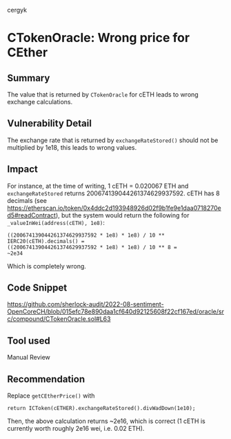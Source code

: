 cergyk
# CTokenOracle: Wrong price for CEther

## Summary
The value that is returned by `CTokenOracle` for cETH leads to wrong exchange calculations.

## Vulnerability Detail
The exchange rate that is returned by `exchangeRateStored()` should not be multiplied by 1e18, this leads to wrong values.

## Impact

For instance, at the time of writing, 1 cETH = 0.020067 ETH and `exchangeRateStored` returns 200674139044261374629937592. cETH has 8 decimals (see https://etherscan.io/token/0x4ddc2d193948926d02f9b1fe9e1daa0718270ed5#readContract), but the system would return the following for `_valueInWei(address(cETH), 1e8)`:
```
((200674139044261374629937592 * 1e8) * 1e8) / 10 ** IERC20(cETH).decimals() =
((200674139044261374629937592 * 1e8) * 1e8) / 10 ** 8 =
~2e34
```
Which is completely wrong.

## Code Snippet
https://github.com/sherlock-audit/2022-08-sentiment-OpenCoreCH/blob/015efc78e890daa1cf640d92125608f22cf167ed/oracle/src/compound/CTokenOracle.sol#L63

## Tool used

Manual Review

## Recommendation
Replace `getCEtherPrice()` with
```
return ICToken(cETHER).exchangeRateStored().divWadDown(1e10);
```
Then, the above calculation returns ~2e16, which is correct (1 cETH is currently worth roughly 2e16 wei, i.e. 0.02 ETH).
